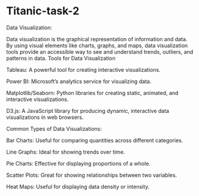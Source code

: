 # Titanic-task-2

Data Visualization:

Data visualization is the graphical representation of information and data. By using visual elements like charts, graphs, and maps, data visualization tools provide an accessible way to see and understand trends, outliers, and patterns in data. Tools for Data Visualization

Tableau: A powerful tool for creating interactive visualizations.

Power BI: Microsoft’s analytics service for visualizing data.

Matplotlib/Seaborn: Python libraries for creating static, animated, and interactive visualizations.

D3.js: A JavaScript library for producing dynamic, interactive data visualizations in web browsers.

Common Types of Data Visualizations:

Bar Charts: Useful for comparing quantities across different categories.

Line Graphs: Ideal for showing trends over time.

Pie Charts: Effective for displaying proportions of a whole.

Scatter Plots: Great for showing relationships between two variables.

Heat Maps: Useful for displaying data density or intensity.
